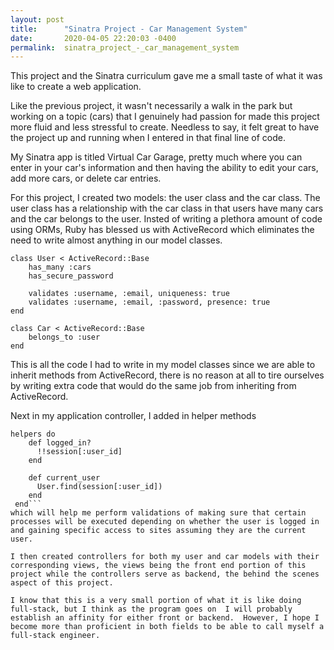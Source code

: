 ```yaml
---
layout: post
title:      "Sinatra Project - Car Management System"
date:       2020-04-05 22:20:03 -0400
permalink:  sinatra_project_-_car_management_system
---
```



This project and the Sinatra curriculum gave me a small taste of what it was like to create a web application. 

Like the previous project, it wasn't necessarily a walk in the park but working on a topic (cars) that I genuinely had passion for made this project more fluid and less stressful to create. Needless to say, it felt great to have the project up and running when I entered in that final line of code. 

My Sinatra app is titled Virtual Car Garage, pretty much where you can enter in your car's information and then having the ability to edit your cars, add more cars, or delete car entries.  

For this project, I created two models: the user class and the car class.  The user class has a relationship with the car class in that users have many cars and the car belongs to the user.  Insted of writing a plethora amount of code using ORMs, Ruby has blessed us with ActiveRecord which eliminates the need to write almost anything in our model classes.  
```
class User < ActiveRecord::Base
    has_many :cars
    has_secure_password

    validates :username, :email, uniqueness: true
    validates :username, :email, :password, presence: true
end 
```
```
class Car < ActiveRecord::Base
    belongs_to :user 
end 
```
This is all the code I had to write in my model classes since we are able to inherit methods from ActiveRecord, there is no reason at all to tire ourselves by writing extra code that would do the same job from inheriting from ActiveRecord. 

Next in my application controller, I added in helper methods 

```
helpers do
    def logged_in?
      !!session[:user_id]
    end

    def current_user
      User.find(session[:user_id])
    end
 end```
which will help me perform validations of making sure that certain processes will be executed depending on whether the user is logged in and gaining specific access to sites assuming they are the current user. 
	
I then created controllers for both my user and car models with their corresponding views, the views being the front end portion of this project while the controllers serve as backend, the behind the scenes aspect of this project.  

I know that this is a very small portion of what it is like doing full-stack, but I think as the program goes on  I will probably establish an affinity for either front or backend.  However, I hope I become more than proficient in both fields to be able to call myself a full-stack engineer. 
